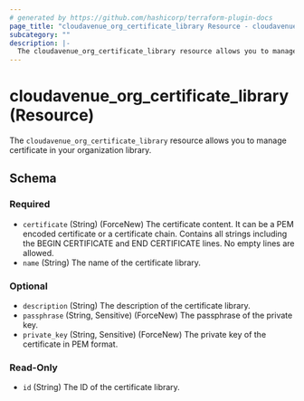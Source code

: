 ```yaml
---
# generated by https://github.com/hashicorp/terraform-plugin-docs
page_title: "cloudavenue_org_certificate_library Resource - cloudavenue"
subcategory: ""
description: |-
  The cloudavenue_org_certificate_library resource allows you to manage certificate in your organization library.
---
```


# cloudavenue_org_certificate_library (Resource)

The `cloudavenue_org_certificate_library` resource allows you to manage certificate in your organization library.



<!-- schema generated by tfplugindocs -->
## Schema

### Required

- `certificate` (String) (ForceNew) The certificate content. It can be a PEM encoded certificate or a certificate chain. Contains all strings including the BEGIN CERTIFICATE and END CERTIFICATE lines. No empty lines are allowed.
- `name` (String) The name of the certificate library.

### Optional

- `description` (String) The description of the certificate library.
- `passphrase` (String, Sensitive) (ForceNew) The passphrase of the private key.
- `private_key` (String, Sensitive) (ForceNew) The private key of the certificate in PEM format.

### Read-Only

- `id` (String) The ID of the certificate library.
